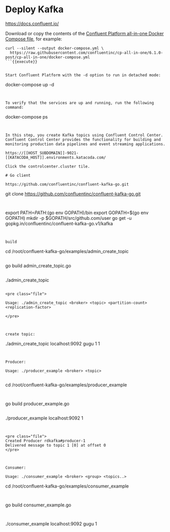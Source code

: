 # Deploy Kafka

https://docs.confluent.io/


Download or copy the contents of the [Confluent Platform all-in-one Docker Compose file](https://docs.confluent.io/platform/current/quickstart/ce-docker-quickstart.html?utm_medium=sem&utm_source=google&utm_campaign=ch.sem_br.nonbrand_tp.prs_tgt.kafka_mt.mbm_rgn.namer_lng.eng_dv.all&utm_term=%2Bkafka%20%2Bdocker&creative=&device=c&placement=&gclid=Cj0KCQjwi7yCBhDJARIsAMWFScOdVPN4G23xe5z_MRhnQ78ZtyC1SADqb7zWLxvTUwMc1S8mvcmM-74aAtAKEALw_wcB), for example:

```
curl --silent --output docker-compose.yml \
  https://raw.githubusercontent.com/confluentinc/cp-all-in-one/6.1.0-post/cp-all-in-one/docker-compose.yml
```{{execute}}


Start Confluent Platform with the -d option to run in detached mode:

```
docker-compose up -d
```{{execute}}


To verify that the services are up and running, run the following command:

```
docker-compose ps
```{{execute}}


In this step, you create Kafka topics using Confluent Control Center. Confluent Control Center provides the functionality for building and monitoring production data pipelines and event streaming applications.

https://[[HOST_SUBDOMAIN]]-9021-[[KATACODA_HOST]].environments.katacoda.com/

Click the controlcenter.cluster tile.

# Go client

https://github.com/confluentinc/confluent-kafka-go.git

```
git clone https://github.com/confluentinc/confluent-kafka-go.git
```{{execute}}


```
export PATH=$PATH:$(go env GOPATH)/bin
export GOPATH=$(go env GOPATH)
mkdir -p $GOPATH/src/github.com/user
go get -u gopkg.in/confluentinc/confluent-kafka-go.v1/kafka
```{{execute}}


build
```
cd /root/confluent-kafka-go/examples/admin_create_topic
```{{execute}}

```
go build admin_create_topic.go 
```{{execute}}

```
./admin_create_topic 
```{{execute}}

<pre class="file">

Usage: ./admin_create_topic <broker> <topic> <partition-count> <replication-factor>

</pre>



create topic:

```
./admin_create_topic localhost:9092 gugu 1 1

```{{execute}}


Producer:

Usage: ./producer_example <broker> <topic>


```
cd /root/confluent-kafka-go/examples/producer_example
```{{execute}}


```
go build producer_example.go 
```{{execute}}

```
./producer_example localhost:9092 1 
```{{execute}}


<pre class="file">
Created Producer rdkafka#producer-1
Delivered message to topic 1 [0] at offset 0
</pre>



Consumer:

Usage: ./consumer_example <broker> <group> <topics..>

```
cd /root/confluent-kafka-go/examples/consumer_example
```{{execute}}


```
go build consumer_example.go 
```{{execute}}


```
./consumer_example localhost:9092  gugu 1
```{{execute}}
